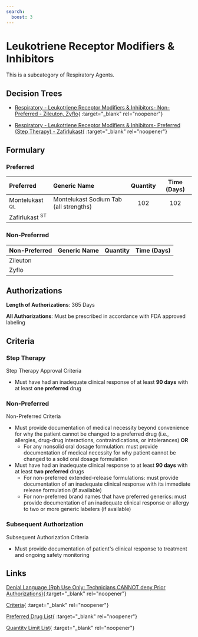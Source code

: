 ```yaml
---
search:
  boost: 3
---
```


# Leukotriene Receptor Modifiers & Inhibitors

This is a subcategory of Respiratory Agents.

## Decision Trees

- [Respiratory - Leukotriene Receptor Modifiers & Inhibitors- Non-Preferred - Zileuton, Zyflo](https://forms.office.com/Pages/ResponsePage.aspx?id=nPhjxpvvj0G9PUHkbAzgaN9UYz8EqmlIs3_TYn4TbXBUQVpTSllUMEVMRzYzRVo2WkNMUTQxTjUwUyQlQCN0PWcu){ :target="_blank" rel="noopener"}

- [Respiratory - Leukotriene Receptor Modifiers & Inhibitors- Preferred (Step Therapy) - Zafirlukast](https://forms.office.com/Pages/ResponsePage.aspx?id=nPhjxpvvj0G9PUHkbAzgaN9UYz8EqmlIs3_TYn4TbXBUMlZOWTA3N1hOUEQyTVI5ODRPVDJVMEc0ViQlQCN0PWcu){ :target="_blank" rel="noopener"}

## Formulary

### Preferred

| Preferred                 | Generic Name                           | Quantity | Time (Days) |
| :------------------------ | :------------------------------------- | :------: | :---------: |
| Montelukast <sup>QL</sup> | Montelukast Sodium Tab (all strengths) |   102    |     102     |
| Zafirlukast <sup>ST</sup> |                                        |          |             |

### Non-Preferred

| Non-Preferred | Generic Name | Quantity | Time (Days) |
| :------------ | :----------- | :------: | :---------: |
| Zileuton      |              |          |             |
| Zyflo         |              |          |             |

## Authorizations

**Length of Authorizations**: 365 Days

**All Authorizations**: Must be prescribed in accordance with FDA approved labeling

## Criteria

### Step Therapy

Step Therapy Approval Criteria

- Must have had an inadequate clinical response of at least **90 days** with at least **one preferred** drug


### Non-Preferred

Non-Preferred Criteria

- Must provide documentation of medical necessity beyond convenience for why the patient cannot be changed to a preferred drug (i.e., allergies, drug-drug interactions, contraindications, or intolerances) **OR**
    - For any nonsolid oral dosage formulation: must provide documentation of medical necessity for why patient cannot be changed to a solid oral dosage formulation
- Must have had an inadequate clinical response to at least **90 days** with at least **two preferred** drugs
    - For non-preferred extended-release formulations: must provide documentation of an inadequate clinical response with its immediate release formulation (if available)
    - For non-preferred brand names that have preferred generics: must provide documentation of an inadequate clinical response or allergy to two or more generic labelers (if available)

### Subsequent Authorization

Subsequent Authorization Criteria

- Must provide documentation of patient's clinical response to treatment and ongoing safety monitoring

## Links

[Denial Language (Rph Use Only: Technicians CANNOT deny Prior Authorizations)](https://mygainwell-my.sharepoint.com.mcas.ms/:w:/r/personal/rachel_carpenter_gainwelltechnologies_com/_layouts/15/Doc.aspx?sourcedoc=%7BCD777F63-7F18-4713-8D6A-B043BEE631F5%7D&file=Denial%20Language%20Updated%2009112023.docx&action=embedview&mobileredirect=true&wdStartOn=95&cid=f4472ece-6d4f-4694-b0c5-c150a2f53fea){:target="_blank" rel="noopener"} 

[Criteria](https://medicaid.ohio.gov/static/PHM/drug-coverage/20231001+UPDL+Criteria+_v2.FINAL.pdf#page=98){ :target="_blank" rel="noopener"}

[Preferred Drug List](https://medicaid.ohio.gov/static/PHM/drug-coverage/20231001_UPDL_V2.FINAL.hyperlinks_added.pdf#page=31){ :target="_blank" rel="noopener"}

[Quantity Limit List](https://medicaid.ohio.gov/static/PHM/drug-coverage/20230101_Ohio_Medicaid_Quantity_Document_APPROVED.pdf){ :target="_blank" rel="noopener"}
